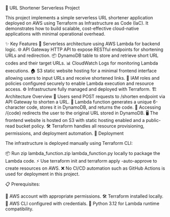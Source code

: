🚀 URL Shortener Serverless Project

This project implements a simple serverless URL shortener application deployed on AWS using Terraform as Infrastructure as Code (IaC). It demonstrates how to build scalable, cost-effective cloud-native applications with minimal operational overhead.

✨ Key Features
🧩 Serverless architecture using AWS Lambda for backend logic.
🌐 API Gateway HTTP API to expose RESTful endpoints for shortening URLs and redirection.
📦 DynamoDB table to store and retrieve short URL codes and their target URLs.
📊 CloudWatch Logs for monitoring Lambda executions.
🏠 S3 static website hosting for a minimal frontend interface allowing users to input URLs and receive shortened links.
🔐 IAM roles and policies configured securely to enable Lambda execution and resource access.
⚙️ Infrastructure fully managed and deployed with Terraform.
🏗️ Architecture Overview
📩 Users send POST requests to /shorten endpoint via API Gateway to shorten a URL.
🧪 Lambda function generates a unique 6-character code, stores it in DynamoDB, and returns the code.
🔗 Accessing /{code} redirects the user to the original URL stored in DynamoDB.
🖥️ The frontend website is hosted on S3 with static hosting enabled and a public-read bucket policy.
🛠️ Terraform handles all resource provisioning, permissions, and deployment automation.
🚀 Deployment

The infrastructure is deployed manually using Terraform CLI:

📦 Run zip lambda_function.zip lambda_function.py locally to package the Lambda code.
⚡ Use terraform init and terraform apply -auto-approve to create resources on AWS.
❌ No CI/CD automation such as GitHub Actions is used for deployment in this project.

📋 Prerequisites:

🔑 AWS account with appropriate permissions.
🛠️ Terraform installed locally.
🔧 AWS CLI configured with credentials.
🐍 Python 3.12 for Lambda runtime compatibility.